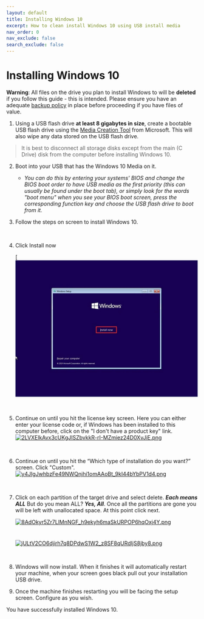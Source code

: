 ```yaml
---
layout: default
title: Installing Windows 10
excerpt: How to clean install Windows 10 using USB install media
nav_order: 0
nav_exclude: false
search_exclude: false
---
```

# Installing Windows 10
**Warning**: All files on the drive you plan to install Windows to will be **deleted** if you follow this guide - this is intended. Please ensure you have an adequate [backup policy](https://rtech.support/books/backups) in place before proceeding if you have files of value.

1. Using a USB flash drive **at least 8 gigabytes in size**, create a bootable USB flash drive using the [Media Creation Tool](https://www.microsoft.com/en-us/software-download/windows10) from Microsoft. This will also wipe any data stored on the USB flash drive.

>It is best to disconnect all storage disks except from the main (C Drive) disk from the computer before installing Windows 10.

2. Boot into your USB that has the Windows 10 Media on it. 
	
	* *You can do this by entering your systems' BIOS and change the BIOS boot order to have USB media as the first priority (this can usually be found under the boot tab), or simply look for the words "boot menu" when you see your BIOS boot screen, press the corresponding function key and choose the USB flash drive to boot from it.*
    
3. Follow the steps on screen to install Windows 10.
 
 <br>
 
 
4. Click Install now
 	
	 [![10-0.png](/_assets/install-10/10-0.png)

<br>

5. Continue on until you hit the license key screen. Here you can either enter your license code or, if Windows has been installed to this computer before, click on the "I don't have a product key" link.
[![2LVXElkAvx3cUKgJISZbvkkR-rI-MZmiez24D0XvJiE.png](https://rtech.support/uploads/images/gallery/2020-11/scaled-1680-/2lvxelkavx3cukgjiszbvkkr-ri-mzmiez24d0xvjie.png)](https://rtech.support/uploads/images/gallery/2020-11/2lvxelkavx3cukgjiszbvkkr-ri-mzmiez24d0xvjie.png)

<br>

6.  Continue on until you hit the “Which type of installation do you want?” screen. Click "Custom". 
[![y4JIgJwhbzFe49NWQnjhi1omAAoBt_9kI44bYbPV1d4.png](https://rtech.support/uploads/images/gallery/2020-11/scaled-1680-/y4jigjwhbzfe49nwqnjhi1omaaobt-9ki44bybpv1d4.png)](https://rtech.support/uploads/images/gallery/2020-11/y4jigjwhbzfe49nwqnjhi1omaaobt-9ki44bybpv1d4.png)

<br>

7. Click on each partition of the target drive and select delete. ***Each means ALL*** But do you mean ALL? ***Yes, All***. Once all the partitions are gone you will be left with unallocated space. At this point click next. 

    [![8AdOkyr5Zr7LlMnNGF_h9ekyh6maSkURPOP6hqOxj4Y.png](https://rtech.support/uploads/images/gallery/2020-11/scaled-1680-/8adokyr5zr7llmnngf-h9ekyh6maskurpop6hqoxj4y.png)](https://rtech.support/uploads/images/gallery/2020-11/8adokyr5zr7llmnngf-h9ekyh6maskurpop6hqoxj4y.png)
   
   # 
   
    [![jULtV2CO6djirh7q8DPdwS1W2_z8SF8qURdIjS8jby8.png](https://rtech.support/uploads/images/gallery/2020-11/scaled-1680-/jultv2co6djirh7q8dpdws1w2-z8sf8qurdijs8jby8.png)](https://rtech.support/uploads/images/gallery/2020-11/jultv2co6djirh7q8dpdws1w2-z8sf8qurdijs8jby8.png)
    
    
<br>

 
8. Windows will now install. When it finishes it will automatically restart your machine, when your screen goes black pull out your installation USB drive.
 
9. Once the machine finishes restarting you will be facing the setup screen. Configure as you wish.
    
    
You have successfully installed Windows 10.
